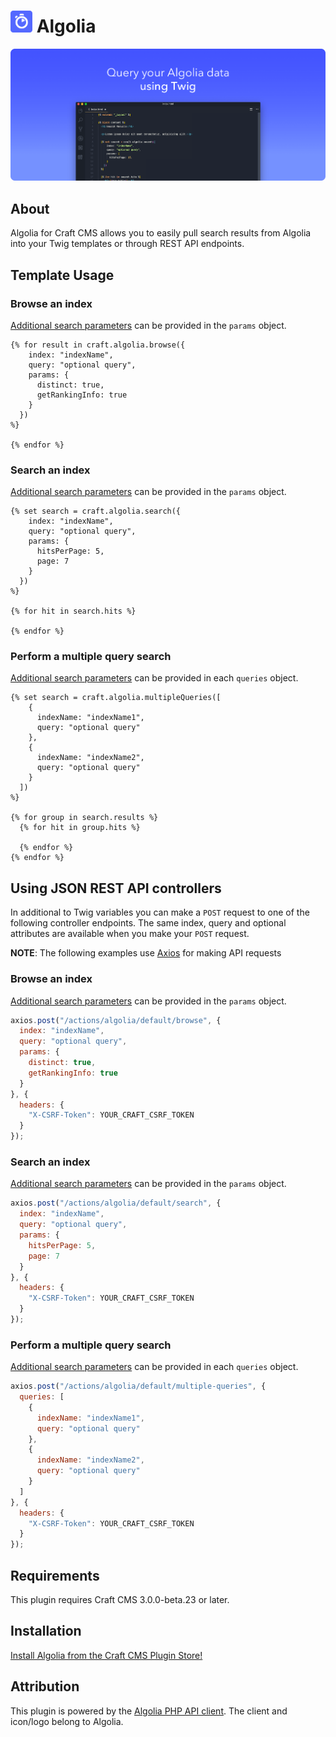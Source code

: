 # <img src="src/icon.svg" width="35" alt="Algolia logo"> Algolia

<img src="resources/promo-banner.png" alt="Query your Algolia data using Twig">

## About

Algolia for Craft CMS allows you to easily pull search results from Algolia into your Twig templates or through REST API endpoints.

## Template Usage

### Browse an index

[Additional search parameters](https://www.algolia.com/doc/api-reference/search-api-parameters/) can be provided in the `params` object.

```twig
{% for result in craft.algolia.browse({
    index: "indexName",
    query: "optional query",
    params: {
      distinct: true,
      getRankingInfo: true
    }
  })
%}

{% endfor %}
```

### Search an index

[Additional search parameters](https://www.algolia.com/doc/api-reference/search-api-parameters/) can be provided in the `params` object.

```twig
{% set search = craft.algolia.search({
    index: "indexName",
    query: "optional query",
    params: {
      hitsPerPage: 5,
      page: 7
    }
  })
%}

{% for hit in search.hits %}

{% endfor %}
```

### Perform a multiple query search

[Additional search parameters](https://www.algolia.com/doc/api-reference/search-api-parameters/) can be provided in each `queries` object.

```twig
{% set search = craft.algolia.multipleQueries([
    {
      indexName: "indexName1",
      query: "optional query"
    },
    {
      indexName: "indexName2",
      query: "optional query"
    }
  ])
%}

{% for group in search.results %}
  {% for hit in group.hits %}

  {% endfor %}
{% endfor %}
```

## Using JSON REST API controllers
In additional to Twig variables you can make a `POST` request to one of the following controller endpoints. The same index, query and optional attributes are available when you make your `POST` request.

**NOTE**: The following examples use [Axios](https://github.com/axios/axios) for making API requests

### Browse an index

[Additional search parameters](https://www.algolia.com/doc/api-reference/search-api-parameters/) can be provided in the `params` object.

```js
axios.post("/actions/algolia/default/browse", {
  index: "indexName",
  query: "optional query",
  params: {
    distinct: true,
    getRankingInfo: true
  }
}, {
  headers: {
    "X-CSRF-Token": YOUR_CRAFT_CSRF_TOKEN
  }
});
```

### Search an index

[Additional search parameters](https://www.algolia.com/doc/api-reference/search-api-parameters/) can be provided in the `params` object.

```js
axios.post("/actions/algolia/default/search", {
  index: "indexName",
  query: "optional query",
  params: {
    hitsPerPage: 5,
    page: 7
  }
}, {
  headers: {
    "X-CSRF-Token": YOUR_CRAFT_CSRF_TOKEN
  }
});
```

### Perform a multiple query search

[Additional search parameters](https://www.algolia.com/doc/api-reference/search-api-parameters/) can be provided in each `queries` object.

```js
axios.post("/actions/algolia/default/multiple-queries", {
  queries: [
    {
      indexName: "indexName1",
      query: "optional query"
    },
    {
      indexName: "indexName2",
      query: "optional query"
    }
  ]
}, {
  headers: {
    "X-CSRF-Token": YOUR_CRAFT_CSRF_TOKEN
  }
});
```

## Requirements

This plugin requires Craft CMS 3.0.0-beta.23 or later.

## Installation

[Install Algolia from the Craft CMS Plugin Store!](https://plugins.craftcms.com/algolia)

## Attribution
This plugin is powered by the [Algolia PHP API client](https://www.algolia.com/doc/api-client/getting-started/install/php/). The client and icon/logo belong to Algolia.
